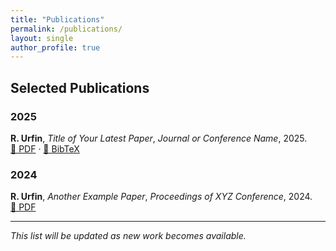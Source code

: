 ```yaml
---
title: "Publications"
permalink: /publications/
layout: single
author_profile: true
---
```


## Selected Publications

### 2025
**R. Urfin**, *Title of Your Latest Paper*, *Journal or Conference Name*, 2025.  
[🔗 PDF](#) · [📄 BibTeX](#)

### 2024
**R. Urfin**, *Another Example Paper*, *Proceedings of XYZ Conference*, 2024.  
[🔗 PDF](#)

---

*This list will be updated as new work becomes available.*
